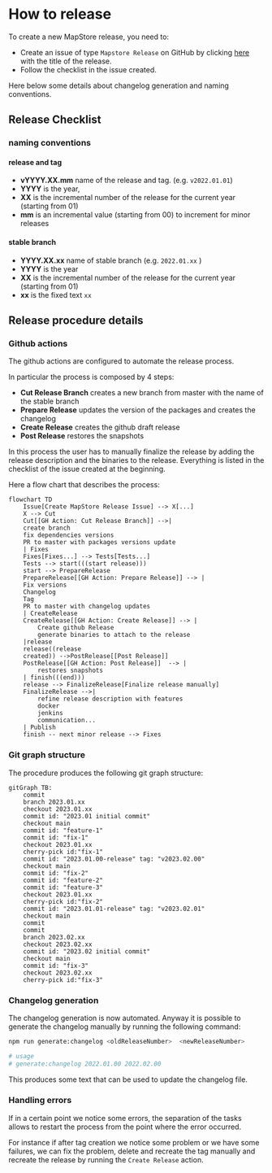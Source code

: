 # How to release

To create a new MapStore release, you need to:

- Create an issue of type `Mapstore Release` on GitHub by clicking [here](https://github.com/geosolutions-it/MapStore2/issues/new?assignees=&labels=internal&template=release_steps.md&title=) with the title of the release.
- Follow the checklist in the issue created.

Here below some details about changelog generation and naming conventions.

## Release Checklist

### naming conventions

#### release and tag

- **vYYYY.XX.mm** name of the release and tag. (e.g. `v2022.01.01`)
- **YYYY** is the year,
- **XX** is the incremental number of the release for the current year (starting from 01)
- **mm** is an incremental value (starting from 00) to increment for minor releases

#### stable branch

- **YYYY.XX.xx** name of stable branch (e.g. `2022.01.xx` )
- **YYYY** is the year
- **XX** is the incremental number of the release for the current year (starting from 01)
- **xx** is the fixed text `xx`

## Release procedure details

### Github actions

The github actions are configured to automate the release process.

In particular the process is composed by 4 steps:

- **Cut Release Branch** creates a new branch from master with the name of the stable branch
- **Prepare Release** updates the version of the packages and creates the changelog
- **Create Release** creates the github draft release
- **Post Release** restores the snapshots

In this process the user has to manually finalize the release by adding the release description and the binaries to the release.
Everything is listed in the checklist of the issue created at the beginning.

Here a flow chart that describes the process:

```mermaid
flowchart TD
    Issue[Create MapStore Release Issue] --> X[...]
    X --> Cut
    Cut[[GH Action: Cut Release Branch]] -->|
    create branch
    fix dependencies versions
    PR to master with packages versions update
    | Fixes
    Fixes[Fixes...] --> Tests[Tests...]
    Tests --> start(((start release)))
    start --> PrepareRelease
    PrepareRelease[[GH Action: Prepare Release]] --> |
    Fix versions
    Changelog
    Tag
    PR to master with changelog updates
    | CreateRelease
    CreateRelease[[GH Action: Create Release]] --> |
        Create github Release
        generate binaries to attach to the release
    |release
    release((release
    created)) -->PostRelease[[Post Release]]
    PostRelease[[GH Action: Post Release]]  --> |
        restores snapshots
    | finish(((end)))
    release --> FinalizeRelease[Finalize release manually]
    FinalizeRelease -->|
        refine release description with features
        docker
        jenkins
        communication...
    | Publish
    finish -- next minor release --> Fixes
```

### Git graph structure

The procedure produces the following git graph structure:

```mermaid
gitGraph TB:
    commit
    branch 2023.01.xx
    checkout 2023.01.xx
    commit id: "2023.01 initial commit"
    checkout main
    commit id: "feature-1"
    commit id: "fix-1"
    checkout 2023.01.xx
    cherry-pick id:"fix-1"
    commit id: "2023.01.00-release" tag: "v2023.02.00"
    checkout main
    commit id: "fix-2"
    commit id: "feature-2"
    commit id: "feature-3"
    checkout 2023.01.xx
    cherry-pick id:"fix-2"
    commit id: "2023.01.01-release" tag: "v2023.02.01"
    checkout main
    commit
    commit
    branch 2023.02.xx
    checkout 2023.02.xx
    commit id: "2023.02 initial commit"
    checkout main
    commit id: "fix-3"
    checkout 2023.02.xx
    cherry-pick id:"fix-3"
```

### Changelog generation

The changelog generation is now automated. Anyway it is possible to generate the changelog manually by running the following command:

```sh
npm run generate:changelog <oldReleaseNumber>  <newReleaseNumber>

# usage
# generate:changelog 2022.01.00 2022.02.00
```

This produces some text that can be used to update the changelog file.

### Handling errors

If in a certain point we notice some errors, the separation of the tasks allows to restart the process from the point where the error occurred.

For instance if after tag creation we notice some problem or we have some failures, we can fix the problem, delete and recreate the tag manually and recreate the release by running the `Create Release` action.
